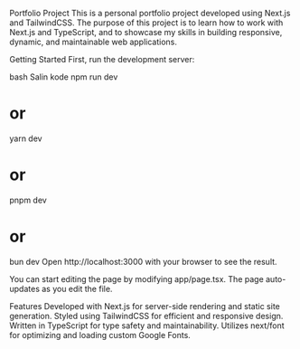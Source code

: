 Portfolio Project
This is a personal portfolio project developed using Next.js and TailwindCSS. The purpose of this project is to learn how to work with Next.js and TypeScript, and to showcase my skills in building responsive, dynamic, and maintainable web applications.

Getting Started
First, run the development server:

bash
Salin kode
npm run dev
# or
yarn dev
# or
pnpm dev
# or
bun dev
Open http://localhost:3000 with your browser to see the result.

You can start editing the page by modifying app/page.tsx. The page auto-updates as you edit the file.

Features
Developed with Next.js for server-side rendering and static site generation.
Styled using TailwindCSS for efficient and responsive design.
Written in TypeScript for type safety and maintainability.
Utilizes next/font for optimizing and loading custom Google Fonts.
